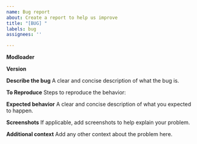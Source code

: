 ```yaml
---
name: Bug report
about: Create a report to help us improve
title: "[BUG] "
labels: bug
assignees: ''

---
```


**Modloader**

**Version**

**Describe the bug**
A clear and concise description of what the bug is.

**To Reproduce**
Steps to reproduce the behavior:

**Expected behavior**
A clear and concise description of what you expected to happen.

**Screenshots**
If applicable, add screenshots to help explain your problem.

**Additional context**
Add any other context about the problem here.
